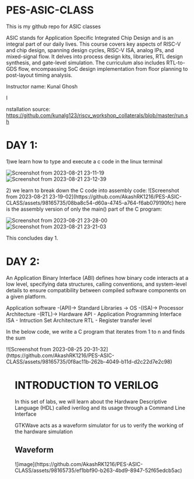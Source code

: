 # PES-ASIC-CLASS
This is my github repo for ASIC classes

<p>ASIC stands for Application Specific Integrated Chip Design and is an integral part of our daily lives.
This course covers key aspects of RISC-V and chip design, spanning design cycles, RISC-V ISA, analog IPs, and mixed-signal flow. It delves into process design kits, libraries, RTL design synthesis, and gate-level simulation. The curriculum also includes RTL-to-GDS flow, encompassing SoC design implementation from floor planning to post-layout timing analysis.</p>
Instructor name: Kunal Ghosh

I<p>nstallation source: https://github.com/kunalg123/riscv_workshop_collaterals/blob/master/run.sh</p>

<h1>DAY 1:</h1>

  <p>1)we learn how to type and execute a c code in the linux terminal
  
![Screenshot from 2023-08-21 23-11-19](https://github.com/AkashRK1216/PES-ASIC-CLASS/assets/98165735/d4839919-0f72-404c-abe0-67fa124b2f3d)
![Screenshot from 2023-08-21 23-12-39](https://github.com/AkashRK1216/PES-ASIC-CLASS/assets/98165735/6edddcea-9ebb-4391-aec5-41ea9adae824)</p>

 <p>2) we learn to break down the C code into assembly code:
![Screenshot from 2023-08-21 23-19-02](https://github.com/AkashRK1216/PES-ASIC-CLASS/assets/98165735/08ba8c54-d60a-4745-a764-f6ab079190fc)
here is the assembly version of only the main() part of the C program:

![Screenshot from 2023-08-21 23-28-00](https://github.com/AkashRK1216/PES-ASIC-CLASS/assets/98165735/b2b199be-419c-476f-a65a-92ec62cf363e)
![Screenshot from 2023-08-21 23-21-03](https://github.com/AkashRK1216/PES-ASIC-CLASS/assets/98165735/3ca3315b-e5ee-44ea-9635-91607d2b0cb1)</p>

<p>This concludes day 1.</p>

<h1>DAY 2:</h1>
<p>An Application Binary Interface (ABI) defines how binary code interacts at a low level, specifying data structures, calling conventions, and system-level details to ensure compatibility between compiled software components on a given platform.

Application software -(API)-> Standard Libraries -> OS -(ISA)-> Processor Architecture -(RTL)-> Hardware
API - Application Programming Interface
ISA - Intruction Set Architecture
RTL - Register transfer level</p>
<p>In the below code, we write a C program that iterates from 1 to n and finds the sum</p>
<p>!![Screenshot from 2023-08-25 20-31-32](https://github.com/AkashRK1216/PES-ASIC-CLASS/assets/98165735/0f8ac11b-262b-4049-b11d-d2c22d7e2c98)</p>

<ol><h1>INTRODUCTION TO VERILOG</h1>
<p>In this set of labs, we will learn about the Hardware Descriptive Language (HDL) called iverilog and its usage through a Command Line Interface</p>
<p> GTKWave acts as a waveform simulator for us to verify the working of the hardware simulation</p>
<p><h2>Waveform</h2></p>
![image](https://github.com/AkashRK1216/PES-ASIC-CLASS/assets/98165735/ef1bbf90-b263-4bd9-8947-52f65edcb5ac)


</ol>







